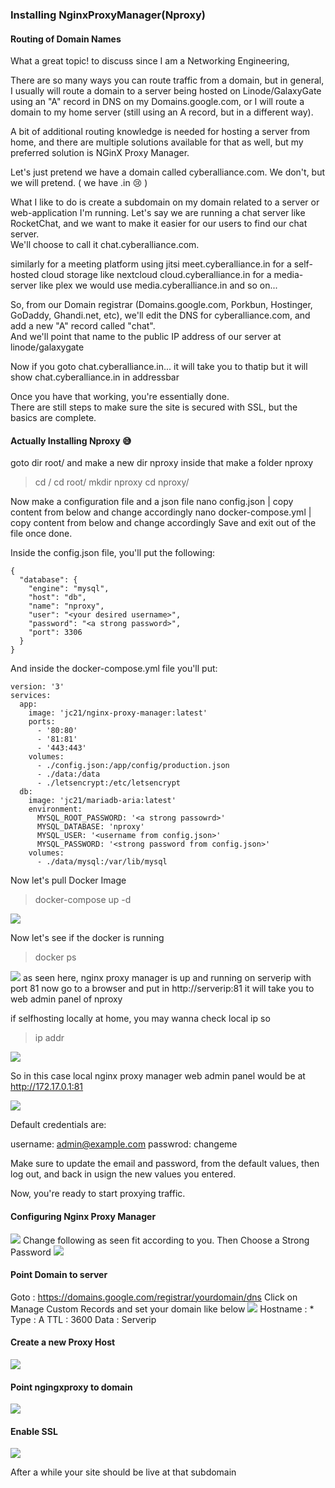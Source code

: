 ### Installing NginxProxyManager(Nproxy)
#### Routing of Domain Names

What a great topic! to discuss since I am a Networking Engineering,

There are so many ways you can route traffic from a domain, 
but in general, I usually will route a domain to a server being hosted on 
Linode/GalaxyGate using an 
"A" record in DNS on my Domains.google.com, 
or I will route a domain to my home server 
(still using an A record, but in a different way).

A bit of additional routing knowledge is needed 
for hosting a server from home, and there are multiple solutions available 
for that as well, but my preferred solution is NGinX Proxy Manager.

Let's just pretend we have a domain called 
cyberalliance.com.  We don't, but we will pretend. ( we have .in 😢 )

What I like to do is create a subdomain on my domain related to a server or web-application I'm running. 
Let's say we are running a chat server like RocketChat, 
and we want to make it easier for our users to find our chat server.  
We'll choose to call it chat.cyberalliance.com.

similarly for a meeting platform using jitsi meet.cyberalliance.in
for a self-hosted cloud storage like nextcloud cloud.cyberalliance.in
for a media-server like plex we would use media.cyberalliance.in and so on...

So, from our Domain registrar 
(Domains.google.com, Porkbun, Hostinger, GoDaddy, Ghandi.net, etc), 
we'll edit the DNS for cyberalliance.com, and add a new 
"A" record called "chat".  
And we'll point that name to the public IP address of our server at linode/galaxygate

Now if you goto chat.cyberalliance.in... it will take you to thatip but it will show chat.cyberalliance.in in addressbar

Once you have that working, you're essentially done.  
There are still steps to make sure the site is secured with SSL, but the basics are complete.

#### Actually Installing Nproxy 😅

goto dir root/ and make a new dir nproxy
inside that make a folder nproxy

>cd /
cd root/
mkdir nproxy
cd nproxy/

Now make a configuration file and a json file
nano config.json | copy content from below and change accordingly
nano docker-compose.yml | copy content from below and change accordingly
Save and exit out of the file once done.

Inside the config.json file, you'll put the following:

```
{
  "database": {
    "engine": "mysql",
    "host": "db",
    "name": "nproxy",
    "user": "<your desired username>",
    "password": "<a strong password>",
    "port": 3306
  }
}
```

And inside the docker-compose.yml file you'll put:

```
version: '3'
services:
  app:
    image: 'jc21/nginx-proxy-manager:latest'
    ports:
      - '80:80'
      - '81:81'
      - '443:443'
    volumes:
      - ./config.json:/app/config/production.json
      - ./data:/data
      - ./letsencrypt:/etc/letsencrypt
  db:
    image: 'jc21/mariadb-aria:latest'
    environment:
      MYSQL_ROOT_PASSWORD: '<a strong passowrd>'
      MYSQL_DATABASE: 'nproxy'
      MYSQL_USER: '<username from config.json>'
      MYSQL_PASSWORD: '<strong password from config.json>'
    volumes:
      - ./data/mysql:/var/lib/mysql
```


Now let's pull Docker Image
>docker-compose up -d

![](https://i.imgur.com/Y4boQy4.gif)

Now let's see if the docker is running
>docker ps

![](https://i.imgur.com/j9FM36d.png)
as seen here, nginx proxy manager is up and running on serverip with port 81
now go to a browser and put in http://serverip:81
it will take you to web admin panel of nproxy

if selfhosting locally at home, you may wanna check local ip so
>ip addr

![](https://i.imgur.com/nLE63BB.png)

So in this case local nginx proxy manager web admin panel would be at
http://172.17.0.1:81

![](https://i.imgur.com/MnOHLJF.png)

Default credentials are:

username: admin@example.com
passwrod: changeme

Make sure to update the email and password, from the default values, then log out, and back in usign the new values you entered.

Now, you're ready to start proxying traffic.

#### Configuring Nginx Proxy Manager
![](https://i.imgur.com/GMSH6a2.png)
Change following as seen fit according to you.
Then Choose a Strong Password
![](https://i.imgur.com/7VpeeIl.png)

#### Point Domain to server
Goto : https://domains.google.com/registrar/yourdomain/dns
Click on Manage Custom Records
and set your domain like below
![](https://i.imgur.com/qWiW3XP.png)
Hostname : * Type : A TTL : 3600 Data : Serverip
#### Create a new Proxy Host
![](https://i.imgur.com/E7QLvyr.png)
#### Point ngingxproxy to domain
![](https://i.imgur.com/qkY7aYL.png)
#### Enable SSL
![](https://i.imgur.com/uBrAwVD.png)

After a while your site should be live at that subdomain
